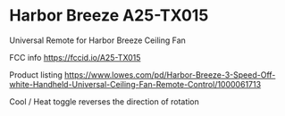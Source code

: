 # Harbor Breeze A25-TX015

Universal Remote for Harbor Breeze Ceiling Fan

FCC info
https://fccid.io/A25-TX015

Product listing
https://www.lowes.com/pd/Harbor-Breeze-3-Speed-Off-white-Handheld-Universal-Ceiling-Fan-Remote-Control/1000061713

Cool / Heat toggle reverses the direction of rotation
